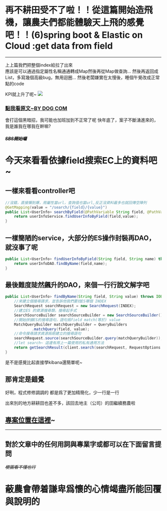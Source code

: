 # 再不耕田受不了啦！！從這篇開始造飛機，讓農夫們都能體驗天上飛的感覺吧！！(6)spring boot & Elastic on Cloud :get data from field 

---  

上上篇我們把整個index給拉了出來  
應該是可以通過指定屬性名稱通通轉成Map然後再從Map做查詢...
然後再返回成List，多寫幾個高級bug，無用迴圈...
然後老闆嫌實在太慢後，睡個午覺改成正常點的code

KPI就上升了呢~
![](https://cy810912.github.io/th12img/springboot/crazyDog.jpg)  
### [點我看原文~BY DOG COM](https://www.facebook.com/itdogcom/photos/a.1006163632885366/1718520864982969/)

會打這個黑暗招，我可能也加班加到不正常了呢
快年底了，案子不斷湧進來的，我是誰我在哪我在幹嘛?

##### ~~SBS開始囉~~
# 今天來看看依據field搜索EC上的資料吧~

## 一樣來看看controller吧
```java
//沒錯，直接懶到爆，用屬性當url，查詢值也當url,反正沒資料最多也就回傳空陣列
@GetMapping(value = "/search/{field}/{value}")
public List<UserInfo> searchByField(@PathVariable String field, @PathVariable String value) throws Exception {
    return userInfoService.findUserInfoByField(field,value);
}
```
## 一樣簡陋的service，大部分的ES操作封裝再DAO，就沒事了呢
```java
public List<UserInfo> findUserInfoByField(String field, String name) throws IOException {
    return userInfoDAO.findByName(field,name);
}
```

## 最後難度陡然飆升的DAO，來個一行行說文解字吧
```java
public List<UserInfo> findByName(String field, String value) throws IOException {
    //來建立個搜尋請求，並告訴他我們要找ES哪個 INDEX
    SearchRequest searchRequest = new SearchRequest(INDEX);
    //建立ES 的資源搜尋類，搜尋起手式
    SearchSourceBuilder searchSourceBuilder = new SearchSourceBuilder();
    //開始拼接ES的搜尋語句，語句爲field match(等於) value
    MatchQueryBuilder matchQueryBuilder = QueryBuilders
            .matchQuery(field, value);
    //命令搜尋請求資源爲剛建立的搜尋語句
    searchRequest.source(searchSourceBuilder.query(matchQueryBuilder));
    //let search~ 這邊有用上一篇使用的私有通用方法
    return getSearchResult(client.search(searchRequest, RequestOptions.DEFAULT));
}
```

是不是感覺比起直接學kibana還簡單呢~  
##  那肯定是錯覺  

好咧，程式修修調調的
都是爲了更加精簡化，少一行是一行

出來別的地方耕耕田也差不多，該回去地主（公司）的田繼續務農啦

##  [專案位置在這裡](https://github.com/CY810912/elastic-on-cloud)~
---
## 對於文章中的任何用詞與專業字或都可以在下面留言提問 
###### ~~梗圖看不懂也行~~
# 蔽農會帶着謙卑爲懷的心情竭盡所能回覆與說明的

